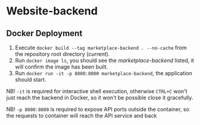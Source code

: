 # Website-backend

## Docker Deployment
1. Execute `docker build --tag marketplace-backend . --no-cache` from the repository root directory (current).
2. Run `docker image ls`, you should see the *marketplace-backend* listed, it will confirm the image has been built.
3. Run `docker run -it -p 8000:8000 marketplace-backend`, the application should start.

NB! `-it` is required for interactive shell execution, otherwise `CTRL+C` won't just reach the backend in Docker, so it won't be possible close it gracefully.

NB! `-p 8000:8000` is required to expose API ports outside the container, so the requests to container will reach the API service and back
